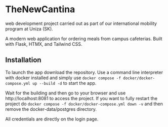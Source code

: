 # TheNewCantina
web development project carried out as part of our international mobility program at Uniza (SK). 

A modern web application for ordering meals from campus cafeterias. Built with Flask, HTMX, and Tailwind CSS.

## Installation

To launch the app download the repository. Use a command line interpreter with docker installed and simply use ```docker compose -f docker/docker-compose.yml up --build -d``` to start the app.

Wait for the building and then go to your browser and use http://localhost:8081 to access the project. 
If you want to fully restart the project do ```docker compose -f docker/docker-compose.yml down -v``` and then remove the docker-data/postgres directory.

All credentials are directly on the login page. 